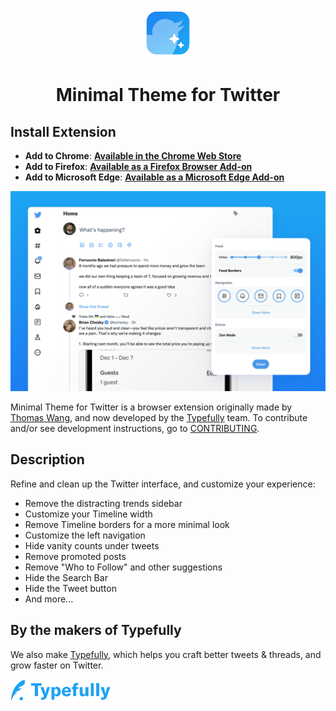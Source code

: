 <p align="center">
  <img width="80px" alt="Minimal Theme for Twitter App Icon" src="./assets/MinimalTwitterIcon.png" />
</p>

<h1 align="center">
  Minimal Theme for Twitter
</h1>

## Install Extension

- **Add to Chrome**: **[Available in the Chrome Web Store](https://chrome.google.com/webstore/detail/pobhoodpcipjmedfenaigbeloiidbflp)**
- **Add to Firefox**: **[Available as a Firefox Browser Add-on](https://addons.mozilla.org/en-US/firefox/addon/minimaltwitter/)**
- **Add to Microsoft Edge**: **[Available as a Microsoft Edge Add-on](https://microsoftedge.microsoft.com/addons/detail/mghjldihobnccoppgcgfelpdpffmebjn)**

![Screenshots](./assets/screenshots.png)

Minimal Theme for Twitter is a browser extension originally made by [Thomas Wang](https://thomas.wang), and now developed by the [Typefully](https://typefully.com/?ref=minimal-twitter) team. To contribute and/or see development instructions, go to [CONTRIBUTING](./.github/CONTRIBUTING.md).

## Description

Refine and clean up the Twitter interface, and customize your experience:

- Remove the distracting trends sidebar
- Customize your Timeline width
- Remove Timeline borders for a more minimal look
- Customize the left navigation
- Hide vanity counts under tweets
- Remove promoted posts
- Remove "Who to Follow" and other suggestions
- Hide the Search Bar
- Hide the Tweet button
- And more...

## By the makers of Typefully

We also make [Typefully](https://typefully.com/?ref=minimal-twitter), which helps you craft better tweets &amp; threads, and grow faster on Twitter.

<a href="https://typefully.com/?ref=minimal-twitter">
  <img width="160px" alt="Typefully" src="./assets/typefully-logotype.png" />
</a>
